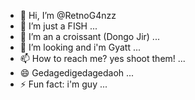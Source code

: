 - 👋 Hi, I’m @RetnoG4nzz
- 👀 I’m just a FISH ...
- 🌱 I’m an a croissant (Dongo Jir) ...
- 💞️ I’m looking and i'm Gyatt ...
- 📫 How to reach me? yes shoot them! ...
- 😄 Gedagedigedagedaoh ...
- ⚡ Fun fact: i'm guy ...

<!---
RetnoG4nzz/RetnoG4nzz is a ✨ special ✨ repository because its `README.md` (this file) appears on your GitHub profile.
You can click the Preview link to take a look at your changes.
--->
